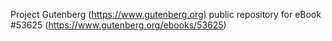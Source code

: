 Project Gutenberg (https://www.gutenberg.org) public repository for
eBook #53625 (https://www.gutenberg.org/ebooks/53625)
